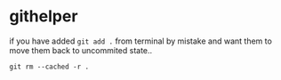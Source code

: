 # githelper

if you have added `git add .` from terminal by mistake and want them to move them back to uncommited state..

```
git rm --cached -r .

```
